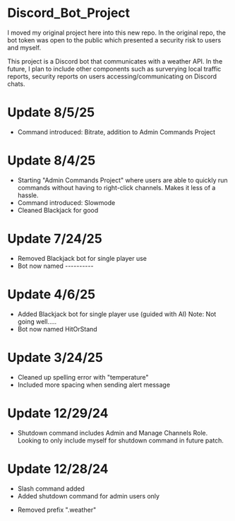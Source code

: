 # Discord_Bot_Project
I moved my original project here into this new repo.
In the original repo, the bot token was open to the public
which presented a security risk to users and myself. 

This project is a Discord bot that communicates with a weather API.
In the future, I plan to include other components such as surverying local traffic
reports, security reports on users accessing/communicating on Discord chats.

# Update 8/5/25
+ Command introduced: Bitrate, addition to Admin Commands Project

# Update 8/4/25
+ Starting "Admin Commands Project" where users are able to quickly run commands without having to right-click channels. Makes it less  of a hassle.
+ Command introduced: Slowmode
+ Cleaned Blackjack for good

# Update 7/24/25
+ Removed Blackjack bot for single player use
+ Bot now named ----------


# Update 4/6/25
+ Added Blackjack bot for single player use (guided with AI)
Note: Not going well.....
+ Bot now named HitOrStand

# Update 3/24/25
+ Cleaned up spelling error with "temperature"
+ Included more spacing when sending alert message


# Update 12/29/24
+ Shutdown command includes Admin and Manage Channels Role.
  Looking to only include myself for shutdown command in future patch.

# Update 12/28/24
+ Slash command added
+ Added shutdown command for admin users only

- Removed prefix ".weather"
